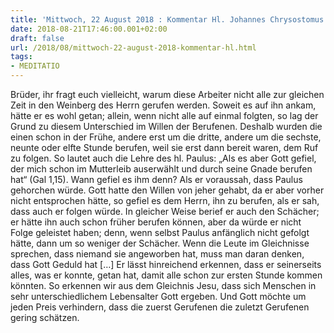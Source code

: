 ```yaml
---
title: 'Mittwoch, 22 August 2018 : Kommentar Hl. Johannes Chrysostomus'
date: 2018-08-21T17:46:00.001+02:00
draft: false
url: /2018/08/mittwoch-22-august-2018-kommentar-hl.html
tags: 
- MEDITATIO
---
```


Brüder, ihr fragt euch vielleicht, warum diese Arbeiter nicht alle zur gleichen Zeit in den Weinberg des Herrn gerufen werden. Soweit es auf ihn ankam, hätte er es wohl getan; allein, wenn nicht alle auf einmal folgten, so lag der Grund zu diesem Unterschied im Willen der Berufenen. Deshalb wurden die einen schon in der Frühe, andere erst um die dritte, andere um die sechste, neunte oder elfte Stunde berufen, weil sie erst dann bereit waren, dem Ruf zu folgen. So lautet auch die Lehre des hl. Paulus: „Als es aber Gott gefiel, der mich schon im Mutterleib auserwählt und durch seine Gnade berufen hat“ (Gal 1,15). Wann gefiel es ihm denn? Als er voraussah, dass Paulus gehorchen würde. Gott hatte den Willen von jeher gehabt, da er aber vorher nicht entsprochen hätte, so gefiel es dem Herrn, ihn zu berufen, als er sah, dass auch er folgen würde. In gleicher Weise berief er auch den Schächer; er hätte ihn auch schon früher berufen können, aber da würde er nicht Folge geleistet haben; denn, wenn selbst Paulus anfänglich nicht gefolgt hätte, dann um so weniger der Schächer. Wenn die Leute im Gleichnisse sprechen, dass niemand sie angeworben hat, muss man daran denken, dass Gott Geduld hat \[…\] Er lässt hinreichend erkennen, dass er seinerseits alles, was er konnte, getan hat, damit alle schon zur ersten Stunde kommen könnten. So erkennen wir aus dem Gleichnis Jesu, dass sich Menschen in sehr unterschiedlichem Lebensalter Gott ergeben. Und Gott möchte um jeden Preis verhindern, dass die zuerst Gerufenen die zuletzt Gerufenen gering schätzen.